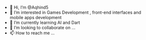 - 👋 Hi, I’m @Aqhind5
- 👀 I’m interested in Games Development , front-end interfaces and mobile apps development
- 🌱 I’m currently learning AI and Dart
- 💞️ I’m looking to collaborate on ...
- 📫 How to reach me ...

<!---
Aqhind5/Aqhind5 is a ✨ special ✨ repository because its `README.md` (this file) appears on your GitHub profile.
You can click the Preview link to take a look at your changes.
--->
